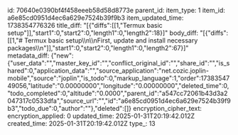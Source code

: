 id: 70640e0390bf4f458eeeb58d58d8773e
parent_id: 
item_type: 1
item_id: a6e85cd0951d4ec6a629e7524b39f9b3
item_updated_time: 1738354776326
title_diff: "[{\"diffs\":[[1,\"Termux basic setup\"]],\"start1\":0,\"start2\":0,\"length1\":0,\"length2\":18}]"
body_diff: "[{\"diffs\":[[1,\"# Termux basic setup\\\n\\\nFirst, update and install necessary packages\\\n\"]],\"start1\":0,\"start2\":0,\"length1\":0,\"length2\":67}]"
metadata_diff: {"new":{"user_data":"","master_key_id":"","conflict_original_id":"","share_id":"","is_shared":0,"application_data":"","source_application":"net.cozic.joplin-mobile","source":"joplin","is_todo":0,"markup_language":1,"order":1738354749056,"latitude":"0.00000000","longitude":"0.00000000","deleted_time":0,"todo_completed":0,"altitude":"0.0000","parent_id":"a547cc72061b43d3a2047317c0533dfa","source_url":"","id":"a6e85cd0951d4ec6a629e7524b39f9b3","todo_due":0,"author":""},"deleted":[]}
encryption_cipher_text: 
encryption_applied: 0
updated_time: 2025-01-31T20:19:42.012Z
created_time: 2025-01-31T20:19:42.012Z
type_: 13